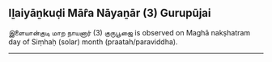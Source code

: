 ## Iḻaiyāṉkuḍi Mār̂a Nāyaṉār (3) Gurupūjai
இளையான்குடி மாற நாயனார் (3) குருபூஜை is observed on Maghā nakṣhatram day of Siṃhaḥ (solar) month (praatah/paraviddha).



---
